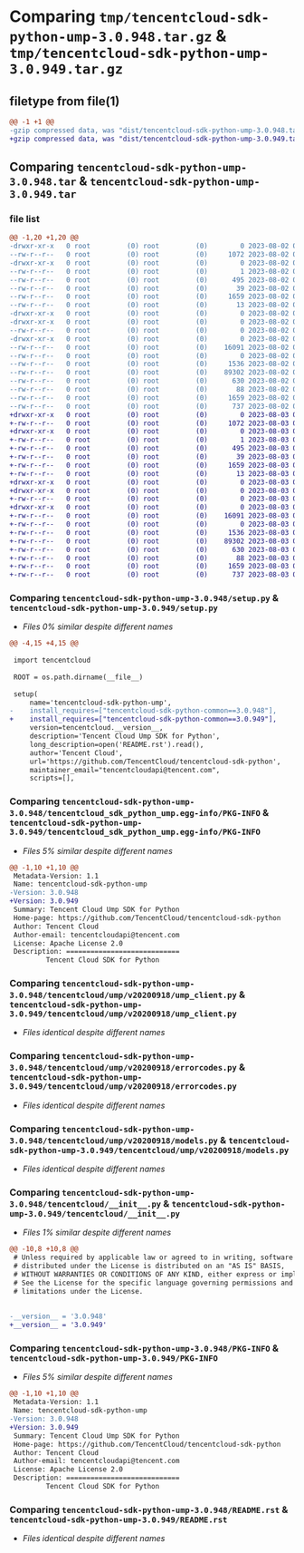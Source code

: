 # Comparing `tmp/tencentcloud-sdk-python-ump-3.0.948.tar.gz` & `tmp/tencentcloud-sdk-python-ump-3.0.949.tar.gz`

## filetype from file(1)

```diff
@@ -1 +1 @@
-gzip compressed data, was "dist/tencentcloud-sdk-python-ump-3.0.948.tar", last modified: Wed Aug  2 00:41:01 2023, max compression
+gzip compressed data, was "dist/tencentcloud-sdk-python-ump-3.0.949.tar", last modified: Thu Aug  3 00:38:01 2023, max compression
```

## Comparing `tencentcloud-sdk-python-ump-3.0.948.tar` & `tencentcloud-sdk-python-ump-3.0.949.tar`

### file list

```diff
@@ -1,20 +1,20 @@
-drwxr-xr-x   0 root         (0) root         (0)        0 2023-08-02 00:41:01.000000 tencentcloud-sdk-python-ump-3.0.948/
--rw-r--r--   0 root         (0) root         (0)     1072 2023-08-02 00:41:01.000000 tencentcloud-sdk-python-ump-3.0.948/setup.py
-drwxr-xr-x   0 root         (0) root         (0)        0 2023-08-02 00:41:01.000000 tencentcloud-sdk-python-ump-3.0.948/tencentcloud_sdk_python_ump.egg-info/
--rw-r--r--   0 root         (0) root         (0)        1 2023-08-02 00:41:01.000000 tencentcloud-sdk-python-ump-3.0.948/tencentcloud_sdk_python_ump.egg-info/dependency_links.txt
--rw-r--r--   0 root         (0) root         (0)      495 2023-08-02 00:41:01.000000 tencentcloud-sdk-python-ump-3.0.948/tencentcloud_sdk_python_ump.egg-info/SOURCES.txt
--rw-r--r--   0 root         (0) root         (0)       39 2023-08-02 00:41:01.000000 tencentcloud-sdk-python-ump-3.0.948/tencentcloud_sdk_python_ump.egg-info/requires.txt
--rw-r--r--   0 root         (0) root         (0)     1659 2023-08-02 00:41:01.000000 tencentcloud-sdk-python-ump-3.0.948/tencentcloud_sdk_python_ump.egg-info/PKG-INFO
--rw-r--r--   0 root         (0) root         (0)       13 2023-08-02 00:41:01.000000 tencentcloud-sdk-python-ump-3.0.948/tencentcloud_sdk_python_ump.egg-info/top_level.txt
-drwxr-xr-x   0 root         (0) root         (0)        0 2023-08-02 00:41:01.000000 tencentcloud-sdk-python-ump-3.0.948/tencentcloud/
-drwxr-xr-x   0 root         (0) root         (0)        0 2023-08-02 00:41:01.000000 tencentcloud-sdk-python-ump-3.0.948/tencentcloud/ump/
--rw-r--r--   0 root         (0) root         (0)        0 2023-08-02 00:41:01.000000 tencentcloud-sdk-python-ump-3.0.948/tencentcloud/ump/__init__.py
-drwxr-xr-x   0 root         (0) root         (0)        0 2023-08-02 00:41:01.000000 tencentcloud-sdk-python-ump-3.0.948/tencentcloud/ump/v20200918/
--rw-r--r--   0 root         (0) root         (0)    16091 2023-08-02 00:41:01.000000 tencentcloud-sdk-python-ump-3.0.948/tencentcloud/ump/v20200918/ump_client.py
--rw-r--r--   0 root         (0) root         (0)        0 2023-08-02 00:41:01.000000 tencentcloud-sdk-python-ump-3.0.948/tencentcloud/ump/v20200918/__init__.py
--rw-r--r--   0 root         (0) root         (0)     1536 2023-08-02 00:41:01.000000 tencentcloud-sdk-python-ump-3.0.948/tencentcloud/ump/v20200918/errorcodes.py
--rw-r--r--   0 root         (0) root         (0)    89302 2023-08-02 00:41:01.000000 tencentcloud-sdk-python-ump-3.0.948/tencentcloud/ump/v20200918/models.py
--rw-r--r--   0 root         (0) root         (0)      630 2023-08-02 00:41:01.000000 tencentcloud-sdk-python-ump-3.0.948/tencentcloud/__init__.py
--rw-r--r--   0 root         (0) root         (0)       88 2023-08-02 00:41:01.000000 tencentcloud-sdk-python-ump-3.0.948/setup.cfg
--rw-r--r--   0 root         (0) root         (0)     1659 2023-08-02 00:41:01.000000 tencentcloud-sdk-python-ump-3.0.948/PKG-INFO
--rw-r--r--   0 root         (0) root         (0)      737 2023-08-02 00:41:01.000000 tencentcloud-sdk-python-ump-3.0.948/README.rst
+drwxr-xr-x   0 root         (0) root         (0)        0 2023-08-03 00:38:01.000000 tencentcloud-sdk-python-ump-3.0.949/
+-rw-r--r--   0 root         (0) root         (0)     1072 2023-08-03 00:38:01.000000 tencentcloud-sdk-python-ump-3.0.949/setup.py
+drwxr-xr-x   0 root         (0) root         (0)        0 2023-08-03 00:38:01.000000 tencentcloud-sdk-python-ump-3.0.949/tencentcloud_sdk_python_ump.egg-info/
+-rw-r--r--   0 root         (0) root         (0)        1 2023-08-03 00:38:01.000000 tencentcloud-sdk-python-ump-3.0.949/tencentcloud_sdk_python_ump.egg-info/dependency_links.txt
+-rw-r--r--   0 root         (0) root         (0)      495 2023-08-03 00:38:01.000000 tencentcloud-sdk-python-ump-3.0.949/tencentcloud_sdk_python_ump.egg-info/SOURCES.txt
+-rw-r--r--   0 root         (0) root         (0)       39 2023-08-03 00:38:01.000000 tencentcloud-sdk-python-ump-3.0.949/tencentcloud_sdk_python_ump.egg-info/requires.txt
+-rw-r--r--   0 root         (0) root         (0)     1659 2023-08-03 00:38:01.000000 tencentcloud-sdk-python-ump-3.0.949/tencentcloud_sdk_python_ump.egg-info/PKG-INFO
+-rw-r--r--   0 root         (0) root         (0)       13 2023-08-03 00:38:01.000000 tencentcloud-sdk-python-ump-3.0.949/tencentcloud_sdk_python_ump.egg-info/top_level.txt
+drwxr-xr-x   0 root         (0) root         (0)        0 2023-08-03 00:38:01.000000 tencentcloud-sdk-python-ump-3.0.949/tencentcloud/
+drwxr-xr-x   0 root         (0) root         (0)        0 2023-08-03 00:38:01.000000 tencentcloud-sdk-python-ump-3.0.949/tencentcloud/ump/
+-rw-r--r--   0 root         (0) root         (0)        0 2023-08-03 00:38:01.000000 tencentcloud-sdk-python-ump-3.0.949/tencentcloud/ump/__init__.py
+drwxr-xr-x   0 root         (0) root         (0)        0 2023-08-03 00:38:01.000000 tencentcloud-sdk-python-ump-3.0.949/tencentcloud/ump/v20200918/
+-rw-r--r--   0 root         (0) root         (0)    16091 2023-08-03 00:38:01.000000 tencentcloud-sdk-python-ump-3.0.949/tencentcloud/ump/v20200918/ump_client.py
+-rw-r--r--   0 root         (0) root         (0)        0 2023-08-03 00:38:01.000000 tencentcloud-sdk-python-ump-3.0.949/tencentcloud/ump/v20200918/__init__.py
+-rw-r--r--   0 root         (0) root         (0)     1536 2023-08-03 00:38:01.000000 tencentcloud-sdk-python-ump-3.0.949/tencentcloud/ump/v20200918/errorcodes.py
+-rw-r--r--   0 root         (0) root         (0)    89302 2023-08-03 00:38:01.000000 tencentcloud-sdk-python-ump-3.0.949/tencentcloud/ump/v20200918/models.py
+-rw-r--r--   0 root         (0) root         (0)      630 2023-08-03 00:38:01.000000 tencentcloud-sdk-python-ump-3.0.949/tencentcloud/__init__.py
+-rw-r--r--   0 root         (0) root         (0)       88 2023-08-03 00:38:01.000000 tencentcloud-sdk-python-ump-3.0.949/setup.cfg
+-rw-r--r--   0 root         (0) root         (0)     1659 2023-08-03 00:38:01.000000 tencentcloud-sdk-python-ump-3.0.949/PKG-INFO
+-rw-r--r--   0 root         (0) root         (0)      737 2023-08-03 00:38:01.000000 tencentcloud-sdk-python-ump-3.0.949/README.rst
```

### Comparing `tencentcloud-sdk-python-ump-3.0.948/setup.py` & `tencentcloud-sdk-python-ump-3.0.949/setup.py`

 * *Files 0% similar despite different names*

```diff
@@ -4,15 +4,15 @@
 
 import tencentcloud
 
 ROOT = os.path.dirname(__file__)
 
 setup(
     name='tencentcloud-sdk-python-ump',
-    install_requires=["tencentcloud-sdk-python-common==3.0.948"],
+    install_requires=["tencentcloud-sdk-python-common==3.0.949"],
     version=tencentcloud.__version__,
     description='Tencent Cloud Ump SDK for Python',
     long_description=open('README.rst').read(),
     author='Tencent Cloud',
     url='https://github.com/TencentCloud/tencentcloud-sdk-python',
     maintainer_email="tencentcloudapi@tencent.com",
     scripts=[],
```

### Comparing `tencentcloud-sdk-python-ump-3.0.948/tencentcloud_sdk_python_ump.egg-info/PKG-INFO` & `tencentcloud-sdk-python-ump-3.0.949/tencentcloud_sdk_python_ump.egg-info/PKG-INFO`

 * *Files 5% similar despite different names*

```diff
@@ -1,10 +1,10 @@
 Metadata-Version: 1.1
 Name: tencentcloud-sdk-python-ump
-Version: 3.0.948
+Version: 3.0.949
 Summary: Tencent Cloud Ump SDK for Python
 Home-page: https://github.com/TencentCloud/tencentcloud-sdk-python
 Author: Tencent Cloud
 Author-email: tencentcloudapi@tencent.com
 License: Apache License 2.0
 Description: ============================
         Tencent Cloud SDK for Python
```

### Comparing `tencentcloud-sdk-python-ump-3.0.948/tencentcloud/ump/v20200918/ump_client.py` & `tencentcloud-sdk-python-ump-3.0.949/tencentcloud/ump/v20200918/ump_client.py`

 * *Files identical despite different names*

### Comparing `tencentcloud-sdk-python-ump-3.0.948/tencentcloud/ump/v20200918/errorcodes.py` & `tencentcloud-sdk-python-ump-3.0.949/tencentcloud/ump/v20200918/errorcodes.py`

 * *Files identical despite different names*

### Comparing `tencentcloud-sdk-python-ump-3.0.948/tencentcloud/ump/v20200918/models.py` & `tencentcloud-sdk-python-ump-3.0.949/tencentcloud/ump/v20200918/models.py`

 * *Files identical despite different names*

### Comparing `tencentcloud-sdk-python-ump-3.0.948/tencentcloud/__init__.py` & `tencentcloud-sdk-python-ump-3.0.949/tencentcloud/__init__.py`

 * *Files 1% similar despite different names*

```diff
@@ -10,8 +10,8 @@
 # Unless required by applicable law or agreed to in writing, software
 # distributed under the License is distributed on an "AS IS" BASIS,
 # WITHOUT WARRANTIES OR CONDITIONS OF ANY KIND, either express or implied.
 # See the License for the specific language governing permissions and
 # limitations under the License.
 
 
-__version__ = '3.0.948'
+__version__ = '3.0.949'
```

### Comparing `tencentcloud-sdk-python-ump-3.0.948/PKG-INFO` & `tencentcloud-sdk-python-ump-3.0.949/PKG-INFO`

 * *Files 5% similar despite different names*

```diff
@@ -1,10 +1,10 @@
 Metadata-Version: 1.1
 Name: tencentcloud-sdk-python-ump
-Version: 3.0.948
+Version: 3.0.949
 Summary: Tencent Cloud Ump SDK for Python
 Home-page: https://github.com/TencentCloud/tencentcloud-sdk-python
 Author: Tencent Cloud
 Author-email: tencentcloudapi@tencent.com
 License: Apache License 2.0
 Description: ============================
         Tencent Cloud SDK for Python
```

### Comparing `tencentcloud-sdk-python-ump-3.0.948/README.rst` & `tencentcloud-sdk-python-ump-3.0.949/README.rst`

 * *Files identical despite different names*


